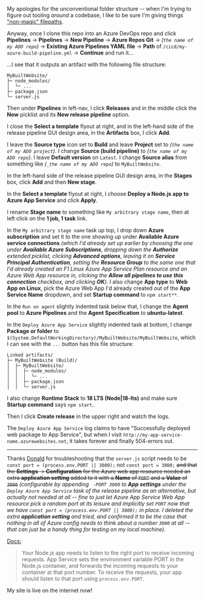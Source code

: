 My apologies for the unconventional folder structure -- when I'm trying to figure out tooling _around_ a codebase, I like to be sure I'm giving things ["non-magic" filepaths](https://katiekodes.com/break-rebuild-jamstack/).

Anyway, once I clone this repo into an Azure DevOps repo and click **Pipelines** -> **Pipelines** -> **New Pipeline** -> **Azure Repos Git** -> _(`the name of my ADO repo`)_ -> **Existing Azure Pipelines YAML file** -> **Path** of `/cicd/my-azure-build-pipeline.yml` -> **Continue** and run it...

...I see that it outputs an artifact with the following file structure:

```
MyBuiltWebsite/
├─ node_modules/
│  └─ ...
├─ package.json
└─ server.js
```

Then under **Pipelines** in left-nav, I click **Releases** and in the middle click the **New** picklist and its **New release pipeline** option.

I close the **Select a template** flyout at right, and in the left-hand side of the release pipeline GUI design area, in the **Artifacts** box, I click **Add**.

I leave the **Source type** icon set to **Build** and leave **Project** set to _(`the name of my ADO project`)_.  I change **Source (build pipeline)** to _(`the name of my ADO repo`)_.  I leave **Default version** on `Latest`.  I change **Source alias** from something like _(`_the name of my ADO repo`)_ to `MyBuiltWebsite`.

In the left-hand side of the release pipeline GUI design area, in the **Stages** box, click **Add** and then **New stage**.

In the **Select a template** flyout at right, I choose **Deploy a Node.js app to Azure App Service** and click **Apply**.

I rename **Stage name** to something like `My arbitrary stage name`, then at left click on the **1 job, 1 task** link.

In the `My arbitrary stage name` task up top, I drop down **Azure subscription** and set it to the one showing up under **Available Azure service connections** _(which I'd already set up earlier by choosing the one under **Available Azure Subscriptions**, dropping down the **Authorize** extended picklist, clicking **Advanced options**, leaving it on **Service Principal Authentication**, setting the **Resource Group** to the same one that I'd already created an F1 Linux Azure App Service Plan resource and an Azure Web App resource in, clicking the **Allow all pipelines to use this connection** checkbox, and clicking **OK**)_.  I also change **App type** to **Web App on Linux**, pick the Azure Web App I'd already created out of the **App Service Name** dropdown, and set **Startup command** to `npm start**`.

In the `Run on agent` slightly indented task below that, I change the **Agent pool** to **Azure Pipelines** and the **Agent Specification** to **ubuntu-latest**.

In the `Deploy Azure App Service` slightly indented task at bottom, I change **Package or folder** to `$(System.DefaultWorkingDirectory)/MyBuiltWebsite/MyBuiltWebsite`, which I can see with the `...` button has this file structure:

```
Linked artifacts/
├─ MyBuiltWebsite (Build)/
│  ├─ MyBuiltWebsite/
│  │  ├─ node_modules/
│  │  │  └─ ...
│  │  ├─ package.json
│  │  └─ server.js
```

I also change **Runtime Stack** to **18 LTS (Node|18-lts)** and make sure **Startup command** says `npm start`.

Then I click **Create release** in the upper right and watch the logs.

The `Deploy Azure App Service` log claims to have "Successfully deployed web package to App Service", but when I visit `http://my-app-service-name.azurewebsites.net`, it takes forever and finally 504-errors out.

---

Thanks [Donald](https://www.linkedin.com/in/donald-c-20842944/) for troubleshooting that the `server.js` script needs to be `const port = (process.env.PORT || 3000);` not `const port = 3000;` ~~and that the **Settings** -> **Configuration** for the Azure web app resource needed an extra **application setting** added to it with a **Name** of `PORT` and a **Value** of `3000`~~ _(configurable by appending ` -PORT 3000` to **App settings** under the `Deploy Azure App Service` task of the release pipeline as an alternative, but actually not needed at all -- fine to just let Azure App Service Web App resource pick a random port at its leisure and implicitly set `PORT` now that we have `const port = (process.env.PORT || 3000);` in place.  I deleted the extra **application setting** and tried, and confirmed it to be the case that nothing in all of Azure config needs to think about a number `3000` at all -- that can just be a handy thing for testing on my local machine)_.

[Docs:](https://learn.microsoft.com/en-us/azure/app-service/configure-language-nodejs?pivots=platform-linux#get-port-number)

> Your Node.js app needs to listen to the right port to receive incoming requests.  App Service sets the environment variable PORT in the Node.js container, and forwards the incoming requests to your container at that port number. To receive the requests, your app should listen to that port using `process.env.PORT`.

My site is live on the internet now!

